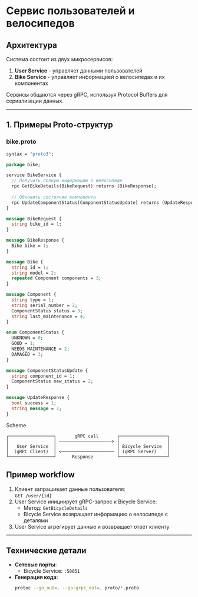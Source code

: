 # Сервис пользователей и велосипедов

## Архитектура
Система состоит из двух микросервисов:
1. **User Service** - управляет данными пользователей
2. **Bike Service** - управляет информацией о велосипедах и их компонентах

Сервисы общаются через gRPC, используя Protocol Buffers для сериализации данных.

---

## 1. Примеры Proto-структур

### bike.proto
```protobuf
syntax = "proto3";

package bike;

service BikeService {
  // Получить полную информацию о велосипеде
  rpc GetBikeDetails(BikeRequest) returns (BikeResponse);
  
  // Обновить состояние компонента
  rpc UpdateComponentStatus(ComponentStatusUpdate) returns (UpdateResponse);
}

message BikeRequest {
  string bike_id = 1;
}

message BikeResponse {
  Bike bike = 1;
}

message Bike {
  string id = 1;
  string model = 2;
  repeated Component components = 3;
}

message Component {
  string type = 1;
  string serial_number = 2;
  ComponentStatus status = 3;
  string last_maintenance = 4;
}

enum ComponentStatus {
  UNKNOWN = 0;
  GOOD = 1;
  NEEDS_MAINTENANCE = 2;
  DAMAGED = 3;
}

message ComponentStatusUpdate {
  string component_id = 1;
  ComponentStatus new_status = 2;
}

message UpdateResponse {
  bool success = 1;
  string message = 2;
}

```

Scheme

```
┌─────────────────┐       gRPC call       ┌──────────────────┐
│                 │ ────────────────────> │                  │
│   User Service  │                       │ Bicycle Service  │
│  (gRPC Client)  │ <──────────────────── │ (gRPC Server)    │
└─────────────────┘      Response         └──────────────────┘
```

## Пример workflow
1. Клиент запрашивает данные пользователя:  
   `GET /user/{id}`
2. User Service инициирует gRPC-запрос к Bicycle Service:
   - Метод: `GetBicycleDetails`
   - Bicycle Service возвращает информацию о велосипеде с деталями
3. User Service агрегирует данные и возвращает ответ клиенту

---

## Технические детали
- **Сетевые порты**:
  - Bicycle Service: `:50051`
- **Генерация кода**:
  ```bash
  protoc --go_out=. --go-grpc_out=. proto/*.proto


